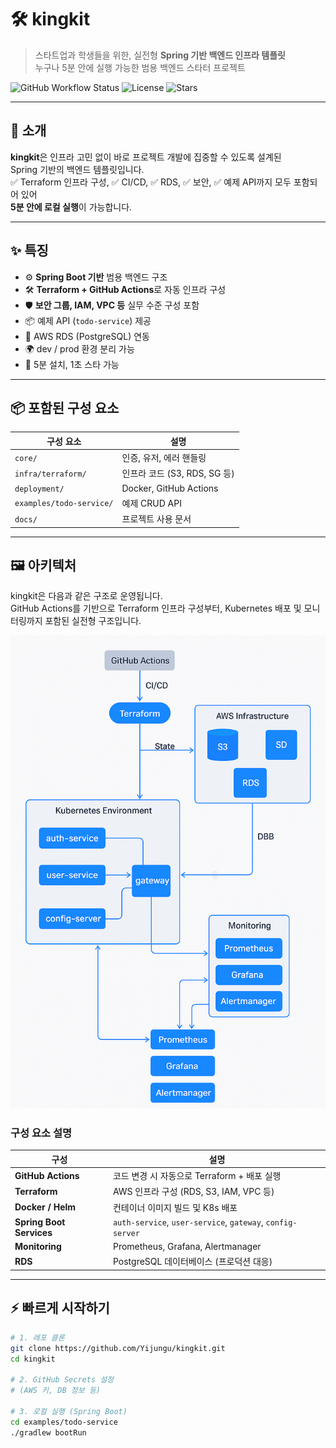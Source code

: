 # 🛠️ kingkit

> 스타트업과 학생들을 위한, 실전형 **Spring 기반 백엔드 인프라 템플릿**  
> 누구나 5분 안에 실행 가능한 범용 백엔드 스타터 프로젝트

![GitHub Workflow Status](https://img.shields.io/github/actions/workflow/status/Yijungu/kingkit/terraform.yml)
![License](https://img.shields.io/github/license/Yijungu/kingkit)
![Stars](https://img.shields.io/github/stars/Yijungu/kingkit)

---

## 🚀 소개

**kingkit**은 인프라 고민 없이 바로 프로젝트 개발에 집중할 수 있도록 설계된  
Spring 기반의 백엔드 템플릿입니다.  
✅ Terraform 인프라 구성, ✅ CI/CD, ✅ RDS, ✅ 보안, ✅ 예제 API까지 모두 포함되어 있어  
**5분 안에 로컬 실행**이 가능합니다.

---

## ✨ 특징

- ⚙️ **Spring Boot 기반** 범용 백엔드 구조
- 🛠 **Terraform + GitHub Actions**로 자동 인프라 구성
- 🛡 **보안 그룹, IAM, VPC 등** 실무 수준 구성 포함
- 📦 예제 API (`todo-service`) 제공
- 💾 AWS RDS (PostgreSQL) 연동
- 🌍 dev / prod 환경 분리 가능
- 🚀 5분 설치, 1초 스타 가능

---

## 📦 포함된 구성 요소

| 구성 요소 | 설명 |
|-----------|------|
| `core/` | 인증, 유저, 에러 핸들링 |
| `infra/terraform/` | 인프라 코드 (S3, RDS, SG 등) |
| `deployment/` | Docker, GitHub Actions |
| `examples/todo-service/` | 예제 CRUD API |
| `docs/` | 프로젝트 사용 문서 |

---

## 🖼 아키텍처

kingkit은 다음과 같은 구조로 운영됩니다.  
GitHub Actions를 기반으로 Terraform 인프라 구성부터, Kubernetes 배포 및 모니터링까지 포함된 실전형 구조입니다.

![kingkit Architecture](docs/architecture.png)

### 구성 요소 설명

| 구성 | 설명 |
|------|------|
| **GitHub Actions** | 코드 변경 시 자동으로 Terraform + 배포 실행 |
| **Terraform** | AWS 인프라 구성 (RDS, S3, IAM, VPC 등) |
| **Docker / Helm** | 컨테이너 이미지 빌드 및 K8s 배포 |
| **Spring Boot Services** | `auth-service`, `user-service`, `gateway`, `config-server` |
| **Monitoring** | Prometheus, Grafana, Alertmanager |
| **RDS** | PostgreSQL 데이터베이스 (프로덕션 대응) |

---

## ⚡ 빠르게 시작하기

```bash
# 1. 레포 클론
git clone https://github.com/Yijungu/kingkit.git
cd kingkit

# 2. GitHub Secrets 설정
# (AWS 키, DB 정보 등)

# 3. 로컬 실행 (Spring Boot)
cd examples/todo-service
./gradlew bootRun
